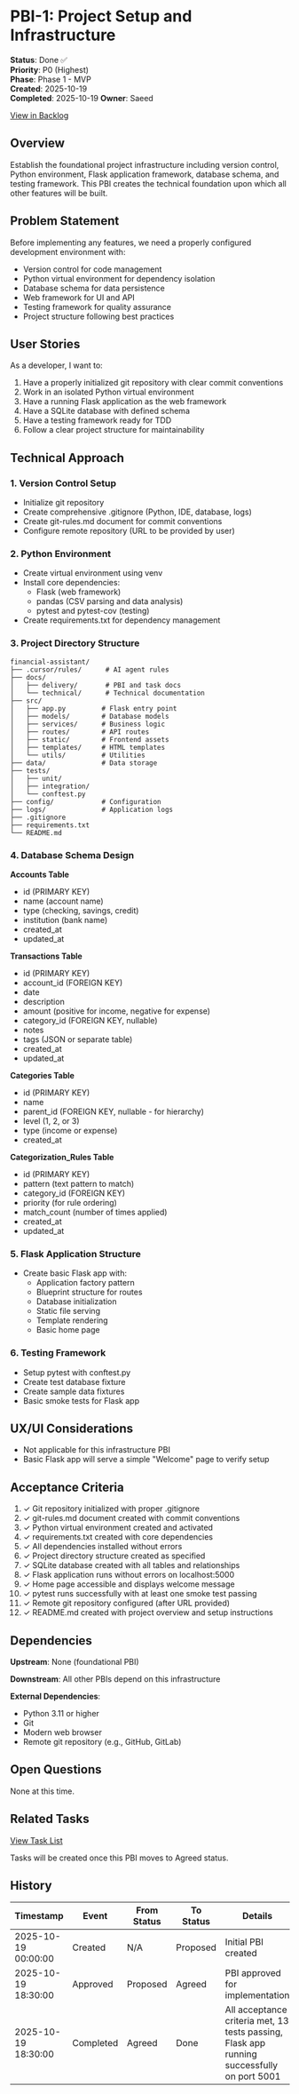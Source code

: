 # PBI-1: Project Setup and Infrastructure

**Status**: Done ✅  
**Priority**: P0 (Highest)  
**Phase**: Phase 1 - MVP  
**Created**: 2025-10-19  
**Completed**: 2025-10-19
**Owner**: Saeed

[View in Backlog](../backlog.md#user-content-1)

## Overview

Establish the foundational project infrastructure including version control, Python environment, Flask application framework, database schema, and testing framework. This PBI creates the technical foundation upon which all other features will be built.

## Problem Statement

Before implementing any features, we need a properly configured development environment with:
- Version control for code management
- Python virtual environment for dependency isolation
- Database schema for data persistence
- Web framework for UI and API
- Testing framework for quality assurance
- Project structure following best practices

## User Stories

As a developer, I want to:
1. Have a properly initialized git repository with clear commit conventions
2. Work in an isolated Python virtual environment
3. Have a running Flask application as the web framework
4. Have a SQLite database with defined schema
5. Have a testing framework ready for TDD
6. Follow a clear project structure for maintainability

## Technical Approach

### 1. Version Control Setup
- Initialize git repository
- Create comprehensive .gitignore (Python, IDE, database, logs)
- Create git-rules.md document for commit conventions
- Configure remote repository (URL to be provided by user)

### 2. Python Environment
- Create virtual environment using venv
- Install core dependencies:
  - Flask (web framework)
  - pandas (CSV parsing and data analysis)
  - pytest and pytest-cov (testing)
- Create requirements.txt for dependency management

### 3. Project Directory Structure
```
financial-assistant/
├── .cursor/rules/      # AI agent rules
├── docs/
│   ├── delivery/       # PBI and task docs
│   └── technical/      # Technical documentation
├── src/
│   ├── app.py         # Flask entry point
│   ├── models/        # Database models
│   ├── services/      # Business logic
│   ├── routes/        # API routes
│   ├── static/        # Frontend assets
│   ├── templates/     # HTML templates
│   └── utils/         # Utilities
├── data/              # Data storage
├── tests/
│   ├── unit/
│   ├── integration/
│   └── conftest.py
├── config/            # Configuration
├── logs/              # Application logs
├── .gitignore
├── requirements.txt
└── README.md
```

### 4. Database Schema Design

**Accounts Table**
- id (PRIMARY KEY)
- name (account name)
- type (checking, savings, credit)
- institution (bank name)
- created_at
- updated_at

**Transactions Table**
- id (PRIMARY KEY)
- account_id (FOREIGN KEY)
- date
- description
- amount (positive for income, negative for expense)
- category_id (FOREIGN KEY, nullable)
- notes
- tags (JSON or separate table)
- created_at
- updated_at

**Categories Table**
- id (PRIMARY KEY)
- name
- parent_id (FOREIGN KEY, nullable - for hierarchy)
- level (1, 2, or 3)
- type (income or expense)
- created_at

**Categorization_Rules Table**
- id (PRIMARY KEY)
- pattern (text pattern to match)
- category_id (FOREIGN KEY)
- priority (for rule ordering)
- match_count (number of times applied)
- created_at
- updated_at

### 5. Flask Application Structure
- Create basic Flask app with:
  - Application factory pattern
  - Blueprint structure for routes
  - Database initialization
  - Static file serving
  - Template rendering
  - Basic home page

### 6. Testing Framework
- Setup pytest with conftest.py
- Create test database fixture
- Create sample data fixtures
- Basic smoke tests for Flask app

## UX/UI Considerations

- Not applicable for this infrastructure PBI
- Basic Flask app will serve a simple "Welcome" page to verify setup

## Acceptance Criteria

1. ✓ Git repository initialized with proper .gitignore
2. ✓ git-rules.md document created with commit conventions
3. ✓ Python virtual environment created and activated
4. ✓ requirements.txt created with core dependencies
5. ✓ All dependencies installed without errors
6. ✓ Project directory structure created as specified
7. ✓ SQLite database created with all tables and relationships
8. ✓ Flask application runs without errors on localhost:5000
9. ✓ Home page accessible and displays welcome message
10. ✓ pytest runs successfully with at least one smoke test passing
11. ✓ Remote git repository configured (after URL provided)
12. ✓ README.md created with project overview and setup instructions

## Dependencies

**Upstream**: None (foundational PBI)

**Downstream**: All other PBIs depend on this infrastructure

**External Dependencies**:
- Python 3.11 or higher
- Git
- Modern web browser
- Remote git repository (e.g., GitHub, GitLab)

## Open Questions

None at this time.

## Related Tasks

[View Task List](./tasks.md)

Tasks will be created once this PBI moves to Agreed status.

## History

| Timestamp | Event | From Status | To Status | Details | User |
|-----------|-------|-------------|-----------|---------|------|
| 2025-10-19 00:00:00 | Created | N/A | Proposed | Initial PBI created | Saeed |
| 2025-10-19 18:30:00 | Approved | Proposed | Agreed | PBI approved for implementation | Saeed |
| 2025-10-19 18:30:00 | Completed | Agreed | Done | All acceptance criteria met, 13 tests passing, Flask app running successfully on port 5001 | Saeed |

